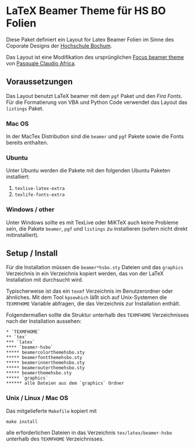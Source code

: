 # LaTeX Beamer Theme für HS BO Folien

Diese Paket definiert ein Layout for Latex Beamer Folien im Sinne des
Coporate Designs der [Hochschule Bochum](https://www.hochschule-bochum.de).

Das Layout ist eine Modifikation des ursprünglichen [Focus beamer theme](https://github.com/elauksap/focus-beamertheme)
von [Pasquale Claudio Africa](https://github.com/elauksap).


## Voraussetzungen

Das Layout benutzt LaTeX beamer mit dem `pgf` Paket und den *Fira Fonts*. Für die
Formatierung von VBA und Python Code verwendet das Layout das `listings` Paket.



### Mac OS

In der MacTex Distribution sind die `beamer` und `pgf` Pakete sowie die Fonts bereits enthalten.


### Ubuntu

Unter Ubuntu werden die Pakete mit den folgenden Ubuntu Paketen installiert:

  1. `texlive-latex-extra`
  2. `texlife-fonts-extra`


### Windows / other

Unter Windows sollte es mit TexLive oder MiKTeX auch keine Probleme sein, die Pakete `beamer`, `pgf`
und `listings` zu installieren (sofern nicht direkt mitinstalliert).




## Setup / Install

Für die Installation müssen die `beamer*hsbo.sty` Dateien und das `graphics` Verzeichnis in ein
Verzeichnis kopiert werden, das von der LaTeX Installation mit durchsucht wird.

Typischerweise ist das ein `texmf` Verzeichnis im Benutzerordner oder ähnliches. Mit dem Tool
`kpsewhich` läßt sich auf Unix-Systemen die `TEXMFHOME` Variable abfragen, die das Verzeichnis
zur Installation enthält.

Folgendermaßen sollte die Struktur unterhalb des `TEXMFHOME` Verzeichnisses nach der Installation
aussehen:

    * `TEXMFHOME`
    ** `tex`
    *** `latex`
    **** `beamer-hsbo`
    ***** beamercolorthemehsbo.sty
    ***** beamerfontthemehsbo.sty
    ***** beamerinnerthemehsbo.sty
    ***** beamerouterthemehsbo.sty
    ***** beamerthemehsbo.sty
    ***** `graphics`
    ****** alle Dateien aus dem `graphics` Ordner



### Unix / Linux / Mac OS

Das mitgelieferte `Makefile` kopiert mit

	make install

alle erforderlichen Dateien in das Verzeichnis `tex/latex/beamer-hsbo` unterhalb des `TEXMFHOME`
Verzeichnisses.